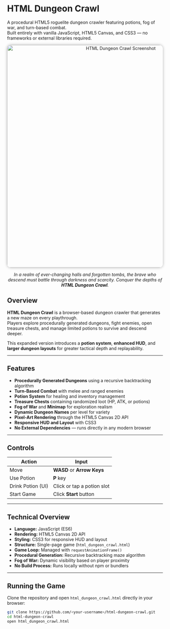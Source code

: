 # HTML Dungeon Crawl

A procedural HTML5 roguelite dungeon crawler featuring potions, fog of war, and turn-based combat.  
Built entirely with vanilla JavaScript, HTML5 Canvas, and CSS3 — no frameworks or external libraries required.

<p align="center">
  <img src="https://github.com/ericmaddox/html-dungeon-crawl/blob/main/media/html_dungeon_crawl_1.png?raw=true" 
       alt="HTML Dungeon Crawl Screenshot" 
       width="720" 
       style="border-radius:12px; box-shadow:0 0 10px rgba(0,0,0,0.3);" />
</p>

<p align="center">
  <em>In a realm of ever-changing halls and forgotten tombs, the brave who descend must battle through darkness and scarcity. Conquer the depths of <strong>HTML Dungeon Crawl</strong>.</em>
</p>


## Overview

**HTML Dungeon Crawl** is a browser-based dungeon crawler that generates a new maze on every playthrough.  
Players explore procedurally generated dungeons, fight enemies, open treasure chests, and manage limited potions to survive and descend deeper.

This expanded version introduces a **potion system**, **enhanced HUD**, and **larger dungeon layouts** for greater tactical depth and replayability.

---

## Features

- **Procedurally Generated Dungeons** using a recursive backtracking algorithm  
- **Turn-Based Combat** with melee and ranged enemies  
- **Potion System** for healing and inventory management  
- **Treasure Chests** containing randomized loot (HP, ATK, or potions)  
- **Fog of War** and **Minimap** for exploration realism  
- **Dynamic Dungeon Names** per level for variety  
- **Pixel-Art Rendering** through the HTML5 Canvas 2D API  
- **Responsive HUD and Layout** with CSS3  
- **No External Dependencies** — runs directly in any modern browser

---

## Controls

| Action | Input |
|--------|--------|
| Move | **WASD** or **Arrow Keys** |
| Use Potion | **P** key |
| Drink Potion (UI) | Click or tap a potion slot |
| Start Game | Click **Start** button |

---

## Technical Overview

- **Language:** JavaScript (ES6)  
- **Rendering:** HTML5 Canvas 2D API  
- **Styling:** CSS3 for responsive HUD and layout  
- **Structure:** Single-page game (`html_dungeon_crawl.html`)  
- **Game Loop:** Managed with `requestAnimationFrame()`  
- **Procedural Generation:** Recursive backtracking maze algorithm  
- **Fog of War:** Dynamic visibility based on player proximity  
- **No Build Process:** Runs locally without npm or bundlers

---

## Running the Game

Clone the repository and open `html_dungeon_crawl.html` directly in your browser:

```bash
git clone https://github.com/<your-username>/html-dungeon-crawl.git
cd html-dungeon-crawl
open html_dungeon_crawl.html
